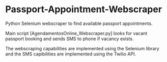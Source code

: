 # Passport-Appointment-Webscraper
Python Selenium webscraper to find available passport appointments.

Main script [AgendamentosOnline_Webscraper.py] looks for vacant passport booking 
and sends SMS to phone if vacancy exists.

The webscraping capabilities are implemented using the Selenium library and the 
SMS capibilities are implemented using the Twilio API.
